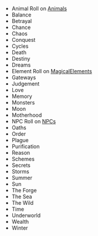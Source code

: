 
* Animal Roll on [Animals](Animals/Animals)
* Balance
* Betrayal
* Chance
* Chaos
* Conquest
* Cycles
* Death
* Destiny
* Dreams
* Element Roll on [MagicalElements](Magic/MagicalElements)
* Gateways
* Judgement
* Love
* Memory
* Monsters
* Moon
* Motherhood
* NPC Roll on [NPCs](NPCs/NPCs)
* Oaths
* Order
* Plague
* Purification
* Reason
* Schemes
* Secrets
* Storms
* Summer
* Sun
* The Forge
* The Sea
* The Wild
* Time
* Underworld
* Wealth
* Winter